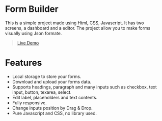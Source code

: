 # Form Builder

This is a simple project made using Html, CSS, Javascript. It has two screens, a dashboard and a editor.
The project allow you to make forms visually using Json formate. 

> [Live Demo](https://wtricks.github.io/form-builder)

# Features

- Local storage to store your forms.
- Download and upload your forms data.
- Supports headings, paragraph and many inputs such as checkbox, text input, button, texarea, select.
- Edit label, placeholders and text contents.
- Fully responsive.
- Change inputs position by Drag & Drop.
- Pure Javascript and CSS, no library used.
